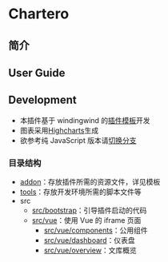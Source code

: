 # Chartero

## 简介

## User Guide

## Development

-   本插件基于 windingwind 的[插件模板](https://github.com/windingwind/zotero-addon-template)开发
-   图表采用[Highcharts](https://www.npmjs.com/package/highcharts)生成
-   欲参考纯 JavaScript 版本请[切换分支](https://gitee.com/const_volatile/chartero/tree/js_overlay/)

### 目录结构

-   [addon](../addon/)：存放插件所需的资源文件，详见模板
-   [tools](../tools/)：存放开发环境所需的脚本文件等
-   src
    -   [src/bootstrap](../src/bootstrap/)：引导插件启动的代码
    -   [src/vue](../src/vue/)：使用 Vue 的 iframe 页面
        -   [src/vue/components](../src/vue/components/)：公用组件
        -   [src/vue/dashboard](../src/vue/dashboard/)：仪表盘
        -   [src/vue/overview](../src/vue/overview/)：文库概览
